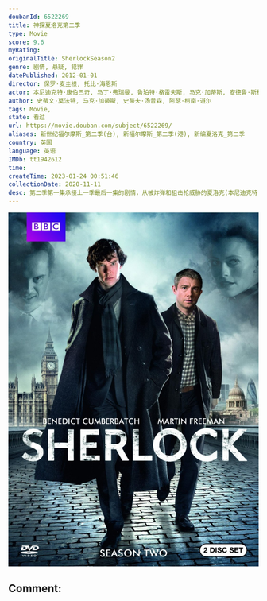 ```yaml
---
doubanId: 6522269
title: 神探夏洛克第二季
type: Movie
score: 9.6
myRating: 
originalTitle: SherlockSeason2
genre: 剧情, 悬疑, 犯罪
datePublished: 2012-01-01
director: 保罗·麦圭根, 托比·海恩斯
actor: 本尼迪克特·康伯巴奇, 马丁·弗瑞曼, 鲁珀特·格雷夫斯, 马克·加蒂斯, 安德鲁·斯科特, 尤娜·斯塔布斯, 露易丝·布瑞丽, 劳拉·普沃, 凯瑟琳·帕金森, 拉塞尔·托维, 阿米莉亚·布摩, 伊恩·哈拉德, 丹尼·韦伯, 奥娜·卓别林, 安德鲁·哈维尔, 托德·博伊斯, 理查德·坎宁汉姆, 卢克·纽伯里, 罗莎琳德·霍尔斯特德, 彼得·佩德罗, 霍纳·妮芙茜, 汤玛欣·蓝德, 利萨·麦克阿里斯特, 福田知盛, 乔纳森·阿里斯, 托尼·威, 雯叶特·罗宾逊, 悉德妮·韦德, 道格拉斯·威尔默, 坦娅·穆迪, 凯文·特诺
author: 史蒂文·莫法特, 马克·加蒂斯, 史蒂夫·汤普森, 阿瑟·柯南·道尔
tags: Movie, 
state: 看过
url: https://movie.douban.com/subject/6522269/
aliases: 新世纪福尔摩斯_第二季(台), 新福尔摩斯_第二季(港), 新编夏洛克_第二季
country: 英国
language: 英语
IMDb: tt1942612
time: 
createTime: 2023-01-24 00:51:46
collectionDate: 2020-11-11
desc: 第二季第一集承接上一季最后一集的剧情，从被炸弹和狙击枪威胁的夏洛克(本尼迪克特·康伯巴奇BenedictCumberbatch饰)和华生（马丁·弗瑞曼MartinFreeman饰）和莫里亚...
---
```


![image](assets/p2153367599.jpg)

Comment: 
---

